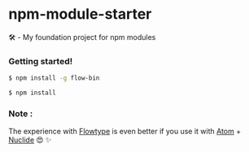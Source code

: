 # npm-module-starter


🛠 - My foundation project for npm modules


### Getting started!
```sh
$ npm install -g flow-bin
```
```sh
$ npm install
```

### Note :

The experience with [Flowtype](https://flowtype.org/) is even better if you use it with [Atom](https://atom.io) + [Nuclide](http://nuclide.io) 😍 ✨
